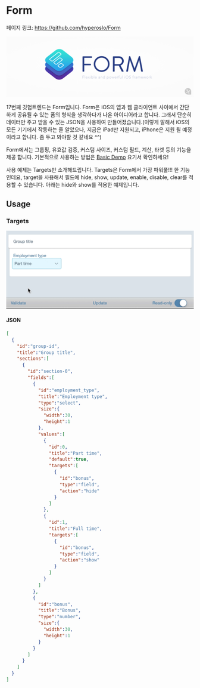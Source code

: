 # Form

페이지 링크: https://github.com/hyperoslo/Form

![Form](img/007-17-01.png)

17번째 깃헙트렌드는 Form입니다.
Form은 iOS의 앱과 웹 클라이언트 사이에서 간단하게 공유될 수 있는 폼의 형식을 생각하다가 나온 아이디어라고 합니다.
그래서 단순히 데이터만 주고 받을 수 있는 JSON을 사용하여 만들어졌습니다.(이렇게 말해서 iOS의 모든 기기에서 작동하는 줄 알았으나, 지금은 iPad만 지원되고, iPhone은 지원 될 예정이라고 합니다. 좀 두고 봐야할 것 같네요 ^^)


Form에서는 그룹핑, 유효값 검증, 커스텀 사이즈, 커스텀 필드, 계산, 타겟 등의 기능을 제공 합니다.
기본적으로 사용하는 방법은 [Basic Demo](https://github.com/hyperoslo/Form/tree/master/Demos/Basic-ObjC) 요기서 확인하세요!

사용 예제는 Targets만 소개해드립니다. Targets은 Form에서 가장 파워풀!!! 한 기능인데요, target을 사용해서 필드에 hide, show, update, enable, disable, clear를 적용할 수 있습니다. 아래는 hide와 show를 적용한 예제입니다.

## Usage

### Targets
![Targets](img/007-17-02.gif)

#### JSON

```json
[
  {
    "id":"group-id",
    "title":"Group title",
    "sections":[
      {
        "id":"section-0",
        "fields":[
          {
            "id":"employment_type",
            "title":"Employment type",
            "type":"select",
            "size":{
              "width":30,
              "height":1
            },
            "values":[
              {
                "id":0,
                "title":"Part time",
                "default":true,
                "targets":[
                  {
                    "id":"bonus",
                    "type":"field",
                    "action":"hide"
                  }
                ]
              },
              {
                "id":1,
                "title":"Full time",
                "targets":[
                  {
                    "id":"bonus",
                    "type":"field",
                    "action":"show"
                  }
                ]
              }
            ]
          },
          {
            "id":"bonus",
            "title":"Bonus",
            "type":"number",
            "size":{
              "width":30,
              "height":1
            }
          }
        ]
      }
    ]
  }
]
```
